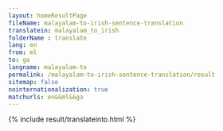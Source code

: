```yaml
---
layout: homeResultPage
fileName: malayalam-to-irish-sentence-translation
translatein: malayalam_to_irish
folderName : translate
lang: en
from: ml
to: ga
langname: malayalam-to
permalink: /malayalam-to-irish-sentence-translation/result
sitemap: false
nointernationalization: true
matchurls: en&&ml&&ga
---
```

{% include result/translateinto.html %}

<script src="/js/result/translation.js" data-foldername="{{page.folderName}}" data-lang="{{page.lang}}"></script>
